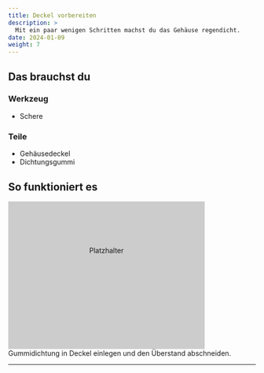 ```yaml
---
title: Deckel vorbereiten
description: >
  Mit ein paar wenigen Schritten machst du das Gehäuse regendicht.
date: 2024-01-09
weight: 7
---
```

## Das brauchst du

<div class="row style="height: 100vh;">
    <div class="col-6">
       <h3>Werkzeug</h3>
       <ul>
       <li>Schere</li>
       </ul>
</div>
    <div class="col-6">
<h3>Teile</h3>
<ul>
       <li>Gehäusedeckel</li>
              <li>Dichtungsgummi</li>
       </ul>
    </div>
</div>


## So funktioniert es
<div class="row style="height: 100vh;">
    <div class="col-6">
       <div style="width: 400px; height: 300px; background-color: #cccccc; text-align: center; line-height: 200px;">
    Platzhalter
</div> </div>
    <div class="col-6 d-flex align-items-center justify-content-center">
Gummidichtung in Deckel einlegen und den Überstand abschneiden.
    </div>
</div>
<hr class="my-4"> <!-- Trennlinie -->
